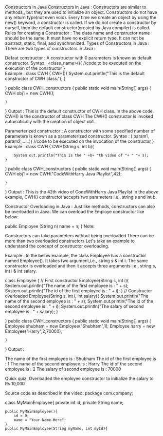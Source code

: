 Constructors in Java
Constructors in Java : 
Constructors are similar to methods,, but they are used to initialize an object.
Constructors do not have any return type(not even void).
Every time we create an object by using the new() keyword, a constructor is called.
If we do not create a constructor by ourself, then the default constructor(created by Java compiler) is called.
Rules for creating a Constructor :
The class name and constructor name should be the same.
It must have no explicit return type.
It can not be abstract, static, final, and synchronized.
Types of Constructors in Java :
There are two types of constructors in Java :

Defaut constructor : A constructor with 0 parameters is known as default constructor.
Syntax :
<class_name>(){
//code to be executed on the execution of the constructor
}  
Example :
class CWH {
    CWH(){
        System.out.println("This is the default constructor of CWH class.");
    }

}
public class CWH_constructors {
    public static void main(String[] args) {
        CWH obj1 = new CWH();

    }
}
Output :
This is the default constructor of CWH class.
In the above code, CWH() is the constructor of class CWH The CWH() constructor is invoked automatically with the creation of object ob1.

Paramerterized constructor : A constructor with some specified number of parameters is known as a parameterized constructor.
Syntax :
<class-name>(<data-type> param1, <data-type> param2,......){
//code to be executed on the invocation of the constructor
}
Example :
class CWH {
    CWH(String s, int b){

        System.out.println("This is the " +b+ "th video of "+ " "+ s);
    }

}
public class CWH_constructors {
    public static void main(String[] args) {
        CWH obj1 = new CWH("CodeWithHarry Java Playlist",42);

    }
}
Output :
This is the 42th video of  CodeWithHarry Java Playlist
In the above example, CWH() constructor accepts two parameters i.e., string s and int b.

Constructor Overloading in Java :
Just like methods, constructors can also be overloaded in Java. We can overload the Employe constructor like below: 

public Employee (String n)
           name = n;
         }
Note:

 Constructors can take parameters without being overloaded 
There can be more than two overloaded constructors 
Let's take an example to understand the concept of constructor overloading. 

Example :
In the below example, the class Employee has a constructor named Employee(). It takes two argument,i.e., string s & int i. The same constructor is overloaded and then it accepts three arguments i.e., string s, int i & int salary. 

class Employee {
// First constructor
    Employee(String s, int i){
        System.out.println("The name of the first employee is : " + s);
        System.out.println("The id of the first employee is : " + i);
    }
//    Constructor overloaded
    Employee(String s, int i, int salary){
        System.out.println("The name of the second employee is : " + s);
        System.out.println("The id of the second employee is : " + i);
        System.out.println("The salary of second employee is : " + salary);
    }

}
public class CWH_constructors {
    public static void main(String[] args) {
        Employee shubham = new Employee("Shubham",1);
        Employee harry = new Employee("Harry",2,70000);



    }
}
Output :

The name of the first employee is : Shubham
The id of the first employee is : 1
The name of the second employee is : Harry
The id of the second employee is : 2
The salary of second employee is : 70000
 

Quick quiz: Overloaded the employee constructor to initialize the salary to Rs 10,000

Source code as described in the video:
package com.company;

class MyMainEmployee{
    private int id;
    private String name;

    public MyMainEmployee(){
        id = 0;
        name = "Your-Name-Here";
    }
    public MyMainEmployee(String myName, int myId){
